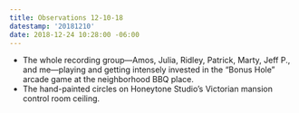 ```yaml
---
title: Observations 12-10-18
datestamp: '20181210'
date: 2018-12-24 10:28:00 -06:00
---
```


- The whole recording group—Amos, Julia, Ridley, Patrick, Marty, Jeff P., and me—playing and getting intensely invested in the “Bonus Hole” arcade game at the neighborhood BBQ place.
- The hand-painted circles on Honeytone Studio’s Victorian mansion control room ceiling.
